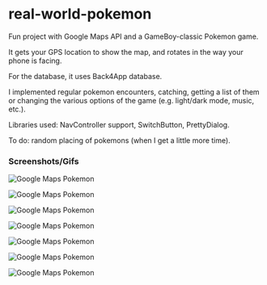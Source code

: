 # real-world-pokemon
Fun project with Google Maps API and a GameBoy-classic Pokemon game.

It gets your GPS location to show the map, and rotates in the way your phone is facing.

For the database, it uses Back4App database.

I implemented regular pokemon encounters, catching, getting a list of them or changing the various options of the game (e.g. light/dark mode, music, etc.).

Libraries used: NavController support, SwitchButton, PrettyDialog.

To do: random placing of pokemons (when I get a little more time).

### Screenshots/Gifs

![Google Maps Pokemon](https://raw.githubusercontent.com/agawrysiuk/real-world-pokemon/master/gif_1.gif)

![Google Maps Pokemon](https://raw.githubusercontent.com/agawrysiuk/real-world-pokemon/master/gif_2.gif)

![Google Maps Pokemon](https://raw.githubusercontent.com/agawrysiuk/real-world-pokemon/master/screenshot_1.jpg)

![Google Maps Pokemon](https://raw.githubusercontent.com/agawrysiuk/real-world-pokemon/master/screenshot_2.jpg)

![Google Maps Pokemon](https://raw.githubusercontent.com/agawrysiuk/real-world-pokemon/master/screenshot_3.jpg)

![Google Maps Pokemon](https://raw.githubusercontent.com/agawrysiuk/real-world-pokemon/master/Screenshot_4.jpg)

![Google Maps Pokemon](https://raw.githubusercontent.com/agawrysiuk/real-world-pokemon/master/Screenshot_5.jpg)
